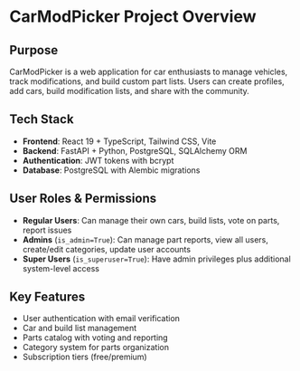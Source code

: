 # CarModPicker Project Overview

## Purpose
CarModPicker is a web application for car enthusiasts to manage vehicles, track modifications, and build custom part lists. Users can create profiles, add cars, build modification lists, and share with the community.

## Tech Stack
- **Frontend**: React 19 + TypeScript, Tailwind CSS, Vite
- **Backend**: FastAPI + Python, PostgreSQL, SQLAlchemy ORM
- **Authentication**: JWT tokens with bcrypt
- **Database**: PostgreSQL with Alembic migrations

## User Roles & Permissions
- **Regular Users**: Can manage their own cars, build lists, vote on parts, report issues
- **Admins** (`is_admin=True`): Can manage part reports, view all users, create/edit categories, update user accounts
- **Super Users** (`is_superuser=True`): Have admin privileges plus additional system-level access

## Key Features
- User authentication with email verification
- Car and build list management
- Parts catalog with voting and reporting
- Category system for parts organization
- Subscription tiers (free/premium)